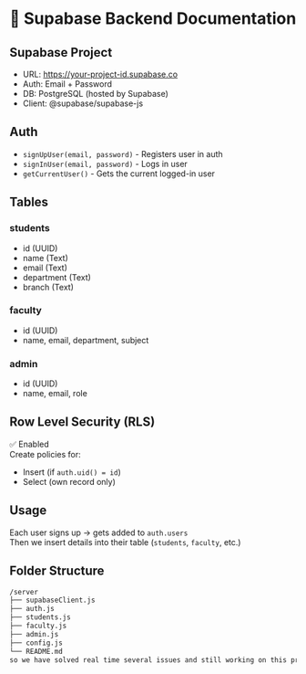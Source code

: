 # 🔧 Supabase Backend Documentation

## Supabase Project
- URL: https://your-project-id.supabase.co
- Auth: Email + Password
- DB: PostgreSQL (hosted by Supabase)
- Client: @supabase/supabase-js

## Auth
- `signUpUser(email, password)` - Registers user in auth
- `signInUser(email, password)` - Logs in user
- `getCurrentUser()` - Gets the current logged-in user

## Tables
### students
- id (UUID)
- name (Text)
- email (Text)
- department (Text)
- branch (Text)

### faculty
- id (UUID)
- name, email, department, subject

### admin
- id (UUID)
- name, email, role

## Row Level Security (RLS)
✅ Enabled  
Create policies for:
- Insert (if `auth.uid() = id`)
- Select (own record only)

## Usage
Each user signs up → gets added to `auth.users`  
Then we insert details into their table (`students`, `faculty`, etc.)

## Folder Structure

```bash
/server
├── supabaseClient.js
├── auth.js
├── students.js
├── faculty.js
├── admin.js
├── config.js
└── README.md
so we have solved real time several issues and still working on this project and the main is to deploy in the cloud by using the AWS services
